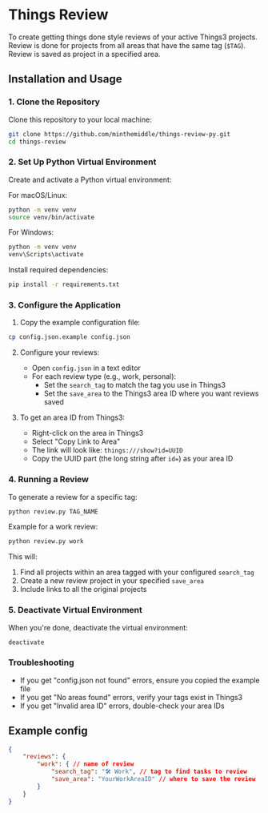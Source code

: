 # Things Review

To create getting things done style reviews of your active Things3 projects.
Review is done for projects from all areas that have the same tag (`$TAG`).
Review is saved as project in a specified area.

## Installation and Usage

### 1. Clone the Repository
Clone this repository to your local machine:
```bash
git clone https://github.com/minthemiddle/things-review-py.git
cd things-review
```

### 2. Set Up Python Virtual Environment
Create and activate a Python virtual environment:

For macOS/Linux:
```bash
python -m venv venv
source venv/bin/activate
```

For Windows:
```bash
python -m venv venv
venv\Scripts\activate
```

Install required dependencies:
```bash
pip install -r requirements.txt
```

### 3. Configure the Application
1. Copy the example configuration file:
```bash
cp config.json.example config.json
```

2. Configure your reviews:
   - Open `config.json` in a text editor
   - For each review type (e.g., work, personal):
     - Set the `search_tag` to match the tag you use in Things3
     - Set the `save_area` to the Things3 area ID where you want reviews saved

3. To get an area ID from Things3:
   - Right-click on the area in Things3
   - Select "Copy Link to Area"
   - The link will look like: `things:///show?id=UUID`
   - Copy the UUID part (the long string after `id=`) as your area ID

### 4. Running a Review
To generate a review for a specific tag:
```bash
python review.py TAG_NAME
```

Example for a work review:
```bash
python review.py work
```

This will:
1. Find all projects within an area tagged with your configured `search_tag`
2. Create a new review project in your specified `save_area`
3. Include links to all the original projects

### 5. Deactivate Virtual Environment
When you're done, deactivate the virtual environment:
```bash
deactivate
```

### Troubleshooting
- If you get "config.json not found" errors, ensure you copied the example file
- If you get "No areas found" errors, verify your tags exist in Things3
- If you get "Invalid area ID" errors, double-check your area IDs

## Example config

```json
{
    "reviews": {
        "work": { // name of review
            "search_tag": "🛠 Work", // tag to find tasks to review
            "save_area": "YourWorkAreaID" // where to save the review
        }
    }
}
```

